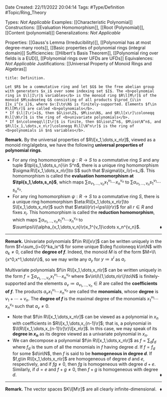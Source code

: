 <div class="topSpace"></div>

Date Created: 22/11/2022 20:04:14
Tags: #Type/Definition #Topic/Ring_Theory

Types: <i>Not Applicable</i>
Examples: [[Characteristic Polynomial]]
Constructions: [[Evaluation Homomorphism]], [[Root (Polynomial)]], [[Content (polynomial)]]
Generalizations: <i>Not Applicable</i>

Properties: [[Gauss's Lemma (Irreducibility)]], [[Polynomial has at most degree-many roots]], [[Basic properties of polynomial rings (integral domain)]]
Sufficiencies: [[Hilbert's Basis Theorem]], [[Polynomial ring over fields is a EUD]], [[Polynomial rings over UFDs are UFDs]]
Equivalences: <i>Not Applicable</i>
Justifications: [[Universal Property of Monoid Rings and Algebras]]

``` ad-Definition
title: Definition.

Let $R$ be a commutative ring and let $G$ be the free abelian group with generators $x_i$ over some indexing set $I$. The <b>polynomial ring in $\l|I\r|$ variables</b> is the monoid ring $R\l[M\r]$ of the monoid $M\subseteq G$ consisting of all products $\prod_{i\in I}x_i^{v_i}$, where $v:I\to\N$ is finitely-supported. Elements $f\in R\l[M\r]$ are called <b>polynomials</b>.
* If $\l|I\r|=1$, then $G\iso\Z$, $M\iso\N$, and $R\l[x\r]\coloneqq R\l[\N\r]$ is the ring of <b>univariate polynomials</b>.
* If $n\coloneqq\l|I\r|$ is finite, then $G\iso\Z^n$, $M\iso\N^n$, and $R\l[x_1,\dots,x_n\r]\coloneqq R\l[\N^n\r]$ is the ring of <b>polynomials in $n$ variables</b>.

```

<b>Remark.</b> By the universal properties of $R\l[x_1,\dots,x_n\r]$, viewed as a monoid ring/algebra, we have the following <b>universal properties of polynomial rings</b>.
* For any ring homomorphism $\psi:R\to S$ to a commutative ring $S$ and any tuple $\tpl{s_1,\dots,s_n}\in S^n$, there is a unique ring homomorphism $\sigma:R\l[x_1,\dots,x_n\r]\to S$ such that $\sigma\l(x_i\r)=s_i$. This homomorphism is called the <b>evaluation homomorphism at $\tpl{s_1,\dots,s_n}$</b>, which maps $\sum\alpha_{v_1,\dots,v_n}x_1^{v_1}\cdots x_n^{v_n}$ to $\sum\alpha_{v_1,\dots,v_n}s_1^{v_1}\cdots s_n^{v_n}$.
* For any ring homomorphism $\psi:R\to S$ to a commutative ring $S$, there is a unique ring homomorphism $\eta:R\l[x_1,\dots,x_n\r]\to S\l[x_1,\dots,x_n\r]$ such that $\eta\l(r\r)=\psi\l(r\r)$ for all $r\in R$ and fixes $x_i$. This homomorphism is called the <b>reduction homomorphism</b>, which maps $\sum\alpha_{v_1,\dots,v_n}x_1^{v_1}\cdots x_n^{v_n}$ to $\sum\psi\l(\alpha_{v_1,\dots,v_n}\r)x_1^{v_1}\cdots x_n^{v_n}$.<span style="float:right;">$\blacklozenge$</span>

---

<b>Remark.</b> Univariate polynomials $f\in R\l[x\r]$ can be written uniquely in the form $f=\sum_{i=0}^ka_ix^i$ for some unique $\deg f\coloneqq k\in\N$ with $a_k\neq0$, called the <b>degree of $f$</b>. Indeed, the monoid $M$ is of the form $M=\l\{x^0,x^1,\dots\r\}$, so we may write any $a_y$ for $y\coloneqq x^i$ as $a_i$.

Multivariate polynomials $f\in R\l[x_1,\dots,x_n\r]$ can be written uniquely in the form $f=\sum a_{v_1,\dots,v_n}x_1^{v_1}\cdots x_n^{v_n}$ where $v\in\l\{1,\dots,n\r\}\to\N$ is finitely-supported and the elements $a_v\coloneqq a_{v_1,\dots,v_n}\in R$ are called the <b>coefficients of $f$</b>. The products $a_vx_1^{v_1}\cdots x_n^{v_n}$ are called the <b>monomials</b>, whose <b>degree</b> is $v_1+\cdots+v_n$. The <b>degree of $f$</b> is the maximal degree of the monomials $x_1^{v_1}\cdots x_n^{v_n}$ such that $a_v\neq0$.
* Note that $f\in R\l[x_1,\dots,x_n\r]$ can be viewed as a polynomial in $x_n$ with coefficients in $R\l[x_1,\dots,x_{n-1}\r]$; that is, a polynomial in $\l(R\l[x_1,\dots,x_{n-1}\r]\r)\l[x_n\r]$. In this case, we may speak of its <b>degree in $x_n$</b> as its degree viewed as a univariate polynomial in $x_n$.
* We can decompose a polynomial $f\in R\l[x_1,\dots,x_n\r]$ as $f=\sum_d f_d$ where $f_d$ is the sum of all the monomials in $f$ having degree $d$. If $f=f_d$ for some $d\in\N$, then $f$ is said to be <b>homogeneous in degree $d$</b>. If $f,g\in R\l[x_1,\dots,x_n\r]$ are homogeneous of degree $d$ and $e$, respectively, and if $fg\neq0$, then $fg$ is homogeneous with degree $d+e$. Similarly, if $d=e$ and $f+g\neq0$, then $f+g$ is homogeneous with degree $d$.<span style="float:right;">$\blacklozenge$</span>

---

<b>Remark.</b> The vector spaces $K\l[M\r]$ are all clearly infinite-dimensional.<span style="float:right;">$\blacklozenge$</span>

